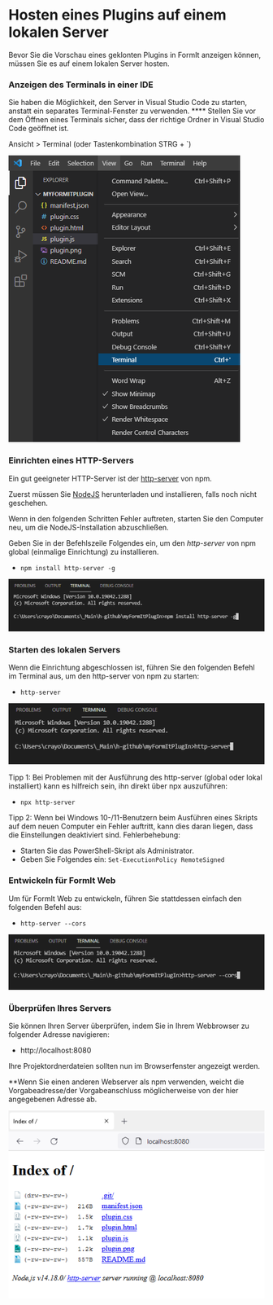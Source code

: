 # Hosten eines Plugins auf einem lokalen Server

Bevor Sie die Vorschau eines geklonten Plugins in FormIt anzeigen können, müssen Sie es auf einem lokalen Server hosten.

### **Anzeigen des Terminals in einer IDE**

Sie haben die Möglichkeit, den Server in Visual Studio Code zu starten, anstatt ein separates Terminal-Fenster zu verwenden. **** Stellen Sie vor dem Öffnen eines Terminals sicher, dass der richtige Ordner in Visual Studio Code geöffnet ist.

Ansicht > Terminal (oder Tastenkombination STRG + \`)

![](<../../../.gitbook/assets/image (11) (1).png>)

### Einrichten eines HTTP-Servers

Ein gut geeigneter HTTP-Server ist der [http-server](https://www.npmjs.com/package/http-server) von npm.

Zuerst müssen Sie [NodeJS](https://nodejs.org/en/) herunterladen und installieren, falls noch nicht geschehen.

Wenn in den folgenden Schritten Fehler auftreten, starten Sie den Computer neu, um die NodeJS-Installation abzuschließen.

Geben Sie in der Befehlszeile Folgendes ein, um den _http-server_ von npm global (einmalige Einrichtung) zu installieren.

* `npm install http-server -g`

![](<../../../.gitbook/assets/image (47).png>)

### Starten des lokalen Servers

Wenn die Einrichtung abgeschlossen ist, führen Sie den folgenden Befehl im Terminal aus, um den http-server von npm zu starten:

* `http-server`

![](<../../../.gitbook/assets/image (84).png>)

Tipp 1: Bei Problemen mit der Ausführung des http-server (global oder lokal installiert) kann es hilfreich sein, ihn direkt über npx auszuführen:

* `npx http-server`

Tipp 2: Wenn bei Windows 10-/11-Benutzern beim Ausführen eines Skripts auf dem neuen Computer ein Fehler auftritt, kann dies daran liegen, dass die Einstellungen deaktiviert sind. Fehlerbehebung:

* Starten Sie das PowerShell-Skript als Administrator.
* Geben Sie Folgendes ein: `Set-ExecutionPolicy RemoteSigned`

### Entwickeln für FormIt Web

Um für FormIt Web zu entwickeln, führen Sie stattdessen einfach den folgenden Befehl aus:

* `http-server --cors`

![](<../../../.gitbook/assets/image (10) (1).png>)

### Überprüfen Ihres Servers

Sie können Ihren Server überprüfen, indem Sie in Ihrem Webbrowser zu folgender Adresse navigieren:

* http://localhost:8080

Ihre Projektordnerdateien sollten nun im Browserfenster angezeigt werden.

**Wenn Sie einen anderen Webserver als npm verwenden, weicht die Vorgabeadresse/der Vorgabeanschluss möglicherweise von der hier angegebenen Adresse ab.

![](<../../../.gitbook/assets/image (41).png>)
